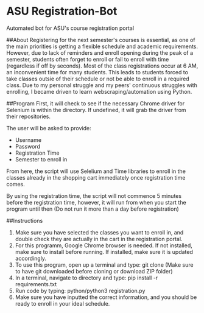 # ASU Registration-Bot
Automated bot for ASU's course registration portal

##About
Registering for the next semester's courses is essential, as one of the main priorities is getting a flexible schedule and academic requirements. However, due to lack of reminders and enroll opening during the peak of a semester, students often forget to enroll or fail to enroll with time (regardless if off by seconds). Most of the class registrations occur at 6 AM, an inconvenient time for many students. This leads to students forced to take classes outsie of their schedule or not be able to enroll in a required class. Due to my personal struggle and my peers' continuous struggles with enrolling, I became driven to learn webscraping/automation using Python.

##Program
First, it will check to see if the necessary Chrome driver for Selenium is within the directory. If undefined, it will grab the driver from their repositories.

The user will be asked to provide:
- Username
- Password
- Registration Time
- Semester to enroll in

From here, the script will use Selelium and Time libraries to enroll in the classes already in the shopping cart immediately once registration time comes. 

By using the registration time, the script will not commence 5 minutes before the registration time, however, it will run from when you start the program until then (Do not run it more than a day before registration)

##Instructions
1. Make sure you have selected the classes you want to enroll in, and double check they are actually in the cart in the registration portal.
2. For this programm, Google Chrome browser is needed. If not installed, make sure to install before running. If installed, make sure it is updated accordingly.
3. To use this program, open up a terminal and type: git clone
(Make sure to have git downloaded before cloning or download ZIP folder)
4. In a terminal, navigate to directory and type: pip install -r requirements.txt
5. Run code by typing: python/python3 registration.py
6. Make sure you have inputted the correct information, and you should be ready to enroll in your ideal schedule.
